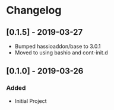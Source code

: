 # Changelog
## [0.1.5] - 2019-03-27
- Bumped hassioaddon/base to 3.0.1
- Moved to using bashio and cont-init.d
## [0.1.0] - 2019-03-26
### Added
- Initial Project
